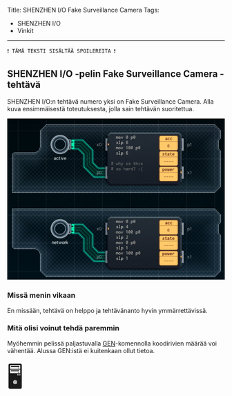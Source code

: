 Title: SHENZHEN I/O Fake Surveillance Camera
Tags: 
  - SHENZHEN I/O
  - Vinkit
---
`❗ TÄMÄ TEKSTI SISÄLTÄÄ SPOILEREITA ❗`

## SHENZHEN I/O -pelin Fake Surveillance Camera -tehtävä
SHENZHEN I/O:n tehtävä numero yksi on Fake Surveillance Camera. Alla kuva ensimmäisestä toteutuksesta, jolla sain tehtävän suoritettua.

![Fake Surveillance Camera](../images/shenzhen_01.jpg)  

### Missä menin vikaan

En missään, tehtävä on helppo ja tehtävänanto hyvin ymmärrettävissä.

### Mitä olisi voinut tehdä paremmin

Myöhemmin pelissä paljastuvalla [GEN](https://shenzhen-io.fandom.com/wiki/Gen_(instruction))-komennolla koodirivien määrää voi vähentää. Alussa GEN:istä ei kuitenkaan ollut tietoa.

<span style="font-size:4em;">🖥️</span>